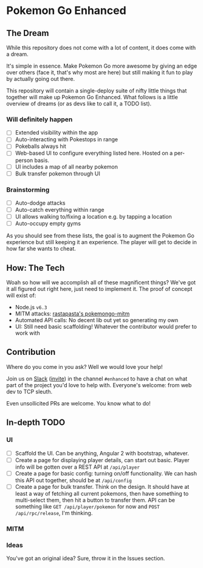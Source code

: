 # Pokemon Go Enhanced

## The Dream

While this repository does not come with a lot of content,
it does come with a dream.

It's simple in essence.
Make Pokemon Go more awesome
by giving an edge over others
(face it, that's why most are here)
but still making it fun to play
by actually going out there.

This repository will contain a single-deploy suite
of nifty little things that together
will make up Pokemon Go Enhanced.
What follows is a little overview of dreams
(or as devs like to call it, a TODO list).

### Will definitely happen
- [ ] Extended visibility within the app
- [ ] Auto-interacting with Pokestops in range 
- [ ] Pokeballs always hit
- [ ] Web-based UI to configure everything listed here.
Hosted on a per-person basis.
- [ ] UI includes a map of all nearby pokemon
- [ ] Bulk transfer pokemon through UI

### Brainstorming
- [ ] Auto-dodge attacks
- [ ] Auto-catch everything within range
- [ ] UI allows walking to/fixing a location e.g. by tapping a location
- [ ] Auto-occupy empty gyms

As you should see from these lists,
the goal is to augment the Pokemon Go experience
but still keeping it an experience.
The player will get to decide in how far
she wants to cheat.

## How: The Tech
Woah so how will we accomplish all of these magnificent things?
We've got it all figured out right here, just need to implement it.
The proof of concept will exist of:

- Node.js `v6.3`
- MITM attacks: [rastapasta's pokemongo-mitm](https://github.com/rastapasta/pokemon-go-mitm-node.git)
- Automated API calls: No decent lib out yet so generating my own
- UI: Still need basic scaffolding! Whatever the contributor would prefer to work with

## Contribution
Where do you come in you ask?
Well we would love your help!

Join us on [Slack](https://pkre.slack.com) 
([invite](https://shielded-earth-81203.herokuapp.com))
in the channel `#enhanced`
to have a chat on what part of the project you'd love to help with.
Everyone's welcome: from web dev to TCP sleuth.

Even unsollicited PRs are welcome.
You know what to do!

## In-depth TODO
### UI
- [ ] Scaffold the UI. Can be anything, Angular 2 with bootstrap, whatever.
- [ ] Create a page for displaying player details, can start out basic.
Player info will be gotten over a REST API at `/api/player`
- [ ] Create a page for basic config: turning on/off functionality.
We can hash this API out together, should be at `/api/config`
- [ ] Create a page for bulk transfer. Think on the design.
It should have at least a way of fetching all current pokemons,
then have something to multi-select them, then hit a button to transfer them.
API can be something like `GET /api/player/pokemon` for now
and `POST /api/rpc/release`, I'm thinking.

### MITM

### Ideas
You've got an original idea?
Sure, throw it in the Issues section.

